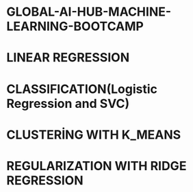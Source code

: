# GLOBAL-AI-HUB-MACHINE-LEARNING-BOOTCAMP
# LINEAR REGRESSION
# CLASSIFICATION(Logistic Regression and SVC)
# CLUSTERİNG WITH K_MEANS
# REGULARIZATION WITH RIDGE REGRESSION
